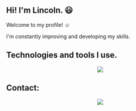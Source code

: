 ## Hi! I'm Lincoln. :smiley:
Welcome to my profile! :relaxed:

I'm constantly improving and developing my skills.


## Technologies and tools I use.
<p align="center">
  <a href="https://skillicons.dev">
    <img src="https://skillicons.dev/icons?i=cs,dotnet,php,laravel,mysql,html,css,js,bootstrap,react,figma&perline=3" />
  </a>
</p>

## Contact:
<p align="center">
  <a href="https://www.linkedin.com/in/lincoln-vinícius/">
    <img src="https://skillicons.dev/icons?i=linkedin" />
  </a>
</p>

